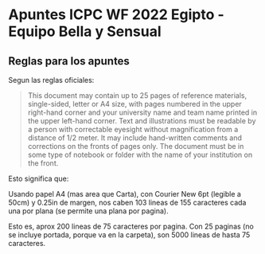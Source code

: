 # Apuntes ICPC WF 2022 Egipto - Equipo Bella y Sensual

## Reglas para los apuntes

Segun las reglas oficiales:

> This document may contain up to 25 pages of reference materials, single-sided, letter or A4 size, with pages numbered in the upper right-hand corner and your university name and team name printed in the upper left-hand corner.  Text and illustrations must be readable by a person with correctable eyesight without magnification from a distance of 1/2 meter.  It may include hand-written comments and corrections on the fronts of pages only.  The document must be in some type of notebook or folder with the name of your institution on the front.

Esto significa que:

Usando papel A4 (mas area que Carta), con Courier New 6pt (legible a 50cm) y 0.25in de margen, nos caben 103 lineas de 155 caracteres cada una por plana (se permite una plana por pagina).

Esto es, aprox 200 lineas de 75 caracteres por pagina. Con 25 paginas (no se incluye portada, porque va en la carpeta), son 5000 lineas de hasta 75 caracteres.
